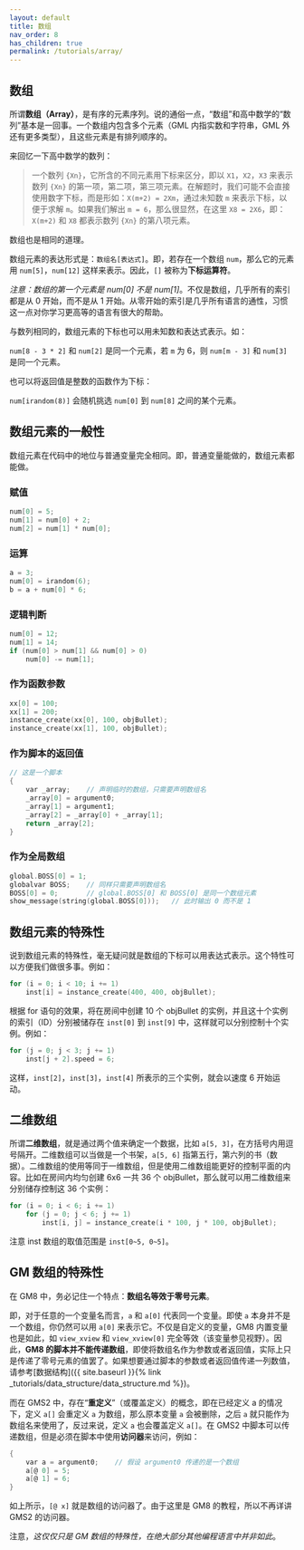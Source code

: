 ```yaml
---
layout: default
title: 数组
nav_order: 8
has_children: true
permalink: /tutorials/array/
---
```


## 数组

所谓**数组（Array）**，是有序的元素序列。说的通俗一点，“数组”和高中数学的“数列”基本是一回事。一个数组内包含多个元素（GML 内指实数和字符串，GML 外还有更多类型），且这些元素是有排列顺序的。

来回忆一下高中数学的数列：

> 一个数列 `{Xn}`，它所含的不同元素用下标来区分，即以 `X1`，`X2`，`X3` 来表示数列 `{Xn}` 的第一项，第二项，第三项元素。在解题时，我们可能不会直接使用数字下标，而是形如：`X(m+2) = 2Xm`，通过未知数 `m` 来表示下标，以便于求解 `m`。如果我们解出 `m = 6`，那么很显然，在这里 `X8 = 2X6`，即：`X(m+2)` 和 `X8` 都表示数列 `{Xn}` 的第八项元素。

数组也是相同的道理。

数组元素的表达形式是：`数组名[表达式]`。即，若存在一个数组 `num`，那么它的元素用 `num[5]`，`num[12]` 这样来表示。因此，`[]` 被称为**下标运算符**。

*注意：数组的第一个元素是 num[0] 不是 num[1]*。不仅是数组，几乎所有的索引都是从 0 开始，而不是从 1 开始。从零开始的索引是几乎所有语言的通性，习惯这一点对你学习更高等的语言有很大的帮助。

与数列相同的，数组元素的下标也可以用未知数和表达式表示。如：

`num[8 - 3 * 2]` 和 `num[2]` 是同一个元素，若 `m` 为 6，则 `num[m - 3]` 和 `num[3]` 是同一个元素。

也可以将返回值是整数的函数作为下标：

`num[irandom(8)]` 会随机挑选 `num[0]` 到 `num[8]` 之间的某个元素。

## 数组元素的一般性

数组元素在代码中的地位与普通变量完全相同。即，普通变量能做的，数组元素都能做。

### 赋值

```c
num[0] = 5;
num[1] = num[0] + 2;
num[2] = num[1] * num[0];
```

### 运算

```c
a = 3;
num[0] = irandom(6);
b = a + num[0] * 6;
```

### 逻辑判断

```c
num[0] = 12;
num[1] = 14;
if (num[0] > num[1] && num[0] > 0)
    num[0] -= num[1];
```

### 作为函数参数

```c
xx[0] = 100;
xx[1] = 200;
instance_create(xx[0], 100, objBullet);
instance_create(xx[1], 100, objBullet);
```

### 作为脚本的返回值

```c
// 这是一个脚本
{
    var _array;    // 声明临时的数组，只需要声明数组名
    _array[0] = argument0;
    _array[1] = argument1;
    _array[2] = _array[0] + _array[1];
    return _array[2];
}
```

### 作为全局数组

```c
global.BOSS[0] = 1;
globalvar BOSS;    // 同样只需要声明数组名
BOSS[0] = 0;       // global.BOSS[0] 和 BOSS[0] 是同一个数组元素
show_message(string(global.BOSS[0]));   // 此时输出 0 而不是 1
```

## 数组元素的特殊性

说到数组元素的特殊性，毫无疑问就是数组的下标可以用表达式表示。这个特性可以方便我们做很多事。例如：

```c
for (i = 0; i < 10; i += 1)
    inst[i] = instance_create(400, 400, objBullet);
```

根据 for 语句的效果，将在房间中创建 10 个 objBullet 的实例，并且这十个实例的索引（ID）分别被储存在 `inst[0]` 到 `inst[9]` 中，这样就可以分别控制十个实例。例如：

```c
for (j = 0; j < 3; j += 1)
    inst[j + 2].speed = 6;
```

这样，`inst[2]`，`inst[3]`，`inst[4]` 所表示的三个实例，就会以速度 6 开始运动。

## 二维数组

所谓**二维数组**，就是通过两个值来确定一个数据，比如 `a[5, 3]`，在方括号内用逗号隔开。二维数组可以当做是一个书架，`a[5, 6]` 指第五行，第六列的书（数据）。二维数组的使用等同于一维数组，但是使用二维数组能更好的控制平面的内容。比如在房间内均匀创建 6x6 一共 36 个 objBullet，那么就可以用二维数组来分别储存控制这 36 个实例：

```c
for (i = 0; i < 6; i += 1)
    for (j = 0; j < 6; j += 1)
        inst[i, j] = instance_create(i * 100, j * 100, objBullet);
```

注意 inst 数组的取值范围是 `inst[0~5, 0~5]`。

## GM 数组的特殊性

在 GM8 中，务必记住一个特点：**数组名等效于零号元素**。

即，对于任意的一个变量名而言，`a` 和 `a[0]` 代表同一个变量。即使 `a` 本身并不是一个数组，你仍然可以用 `a[0]` 来表示它。不仅是自定义的变量，GM8 内置变量也是如此，如 `view_xview` 和 `view_xview[0]` 完全等效（该变量参见视野）。因此，**GM8 的脚本并不能传递数组**，即使将数组名作为参数或者返回值，实际上只是传递了零号元素的值罢了。如果想要通过脚本的参数或者返回值传递一列数值，请参考[数据结构]({{ site.baseurl }}{% link _tutorials/data_structure/data_structure.md %})。

而在 GMS2 中，存在“**重定义**”（或覆盖定义）的概念，即在已经定义 a 的情况下，定义 `a[]` 会重定义 `a` 为数组，那么原本变量 `a` 会被删除，之后 `a` 就只能作为数组名来使用了，反过来说，定义 `a` 也会覆盖定义 `a[]`。在 GMS2 中脚本可以传递数组，但是必须在脚本中使用**访问器**来访问，例如：

```c
{
    var a = argument0;    // 假设 argument0 传递的是一个数组
    a[@ 0] = 5;
    a[@ 1] = 6;
}
```

如上所示，`[@ x]` 就是数组的访问器了。由于这里是 GM8 的教程，所以不再详讲 GMS2 的访问器。

注意，*这仅仅只是 GM 数组的特殊性，在绝大部分其他编程语言中并非如此*。
